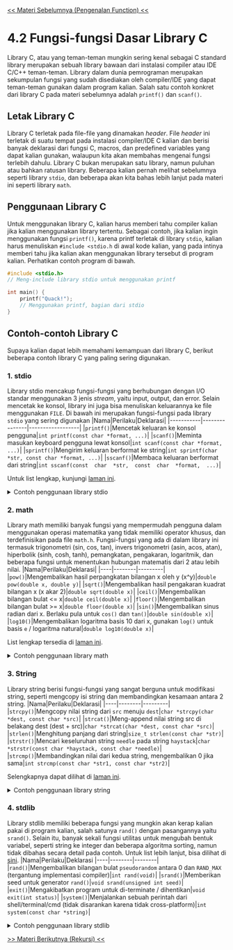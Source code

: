 [<< Materi Sebelumnya (Pengenalan Function) <<](1-PengenalanFunction.md)

# 4.2 Fungsi-fungsi Dasar Library C
Library C, atau yang teman-teman mungkin sering kenal sebagai C standard library merupakan sebuah library bawaan dari instalasi compiler atau IDE C/C++ teman-teman. Library dalam dunia pemrograman merupakan sekumpulan fungsi yang sudah disediakan oleh compiler/IDE yang dapat teman-teman gunakan dalam program kalian. Salah satu contoh konkret dari library C pada materi sebelumnya adalah `printf()` dan `scanf()`.

## Letak Library C
Library C terletak pada file-file yang dinamakan *header*. File *header* ini terletak di suatu tempat pada instalasi compiler/IDE C kalian dan berisi banyak deklarasi dari fungsi C, macros, dan predefined variables yang dapat kalian gunakan, walaupun kita akan membahas mengenai fungsi terlebih dahulu. Library C bukan merupakan satu library, namun puluhan atau bahkan ratusan library. Beberapa kalian pernah melihat sebelumnya seperti library `stdio`, dan beberapa akan kita bahas lebih lanjut pada materi ini seperti library `math`.

## Penggunaan Library C
Untuk menggunakan library C, kalian harus memberi tahu compiler kalian jika kalian menggunakan library tertentu. Sebagai contoh, jika kalian ingin menggunakan fungsi `printf()`, karena printf terletak di library `stdio`, kalian harus menuliskan `#include <stdio.h` di awal kode kalian, yang pada intinya memberi tahu jika kalian akan menggunakan library tersebut di program kalian. Perhatikan contoh program di bawah.
``` c
#include <stdio.h>
// Meng-include library stdio untuk menggunakan printf

int main() {
	printf("Quack!");
	// Menggunakan printf, bagian dari stdio
}
```

## Contoh-contoh Library C
Supaya kalian dapat lebih memahami kemampuan dari library C, berikut beberapa contoh library C yang paling sering digunakan.

### 1. stdio
Library stdio mencakup fungsi-fungsi yang berhubungan dengan I/O standar menggunakan 3 jenis *stream*, yaitu input, output, dan error. Selain mencetak ke konsol, library ini juga bisa menuliskan keluarannya ke file menggunakan `FILE`. Di bawah ini merupakan fungsi-fungsi pada library `stdio` yang sering digunakan
|Nama|Perilaku|Deklarasi|
|-----------|---------------|------------------|
|`printf()`|Mencetak keluaran ke konsol pengguna|`int printf(const char *format, ...)`|
|`scanf()`|Meminta masukan keyboard pengguna lewat konsol|`int scanf(const char *format, ...)`|
|`sprintf()`|Mengirim keluaran berformat ke string|`int sprintf(char *str, const char *format, ...)`|
|`sscanf()`|Membaca keluaran berformat dari string|`int sscanf(const  char  *str,  const  char  *format,  ...)`|

Untuk list lengkap, kunjungi [laman ini](https://www.tutorialspoint.com/c_standard_library/stdio_h.htm).
<details>
<summary>Contoh penggunaan library stdio</summary>

```c
// Mendeklarasikan penggunaan library stdio
#include <stdio.h>

int main() {
    // >> Contoh 1: scanf() dan printf() <<
    char quacking[50];
    // Meminta masukan string dari user, lalu mengeluarkannya ke konsol
    printf("Masukkan sebuah kata: ");
    scanf("%s", quacking);
    printf("%s\n", quacking);

    // >> Contoh 2: sprintf() <<
    char waktu[50];
    // Mengisi variabel waktu dengan string berformat
    char hari[] = "Rabu", bulan[] = "Mei";
    int tanggal = 8, tahun = 2002;
    sprintf(waktu, "%s, %d %s %d", hari, tanggal, bulan, tahun);
    printf("Nilai dari variabel waktu: %s\n", waktu);

    // >> Contoh 3: sscanf() <<
    char waktu2[] = "Senin 22 Juli 2002";
    // Mengisi beberapa variabel dibawah dari variabel waktu2
    char hari2[10], bulan2[10];
    int tanggal2, tahun2;
    sscanf(waktu2, "%s %d %s %d", hari2, &tanggal2, bulan2, &tahun2);
    printf("Nilai dari variabel:\n");
    printf("Hari2: %s\nTanggal2: %d\nBulan2: %s\nTahun2: %d\n", hari2, tanggal2, bulan2, tahun2);
}
```
</details>

### 2. math
Library math memiliki banyak fungsi yang mempermudah pengguna dalam menggunakan operasi matematika yang tidak memiliki operator khusus, dan terdefinisikan pada file `math.h`.  Fungsi-fungsi yang ada di dalam library ini termasuk trigonometri (sin, cos, tan), invers trigonometri (asin, acos, atan), hiperbolik (sinh, cosh, tanh), pemangkatan, pengakaran, logaritmik, dan beberapa fungsi untuk menentukan hubungan matematis dari 2 atau lebih nilai. 
|Nama|Perilaku|Deklarasi|
|----|--------|---------|
|`pow()`|Mengembalikan hasil perpangkatan bilangan x oleh y (x^y)|`double pow(double x, double y)`|
|`sqrt()`|Mengembalikan hasil pengakaran kuadrat bilangan x (x akar 2)|`double sqrt(double x)`|
|`ceil()`|Mengembalikan bilangan bulat <= x|`double ceil(double x)`|
|`floor()`|Mengembalikan bilangan bulat >= x|`double floor(double x)`|
|`sin()`|Mengembalikan sinus radian dari x. Berlaku pula untuk `cos()` dan `tan()`|`double sin(double x)`|
|`log10()`|Mengembalikan logaritma basis 10 dari x, gunakan `log()` untuk basis `e` / logaritma natural|`double log10(double x)`|
  
List lengkap tersedia di [laman ini](https://www.tutorialspoint.com/c_standard_library/math_h.htm).
<details>
<summary>Contoh penggunaan library math</summary>

```c
// Mendeklarasikan penggunaan library math
#include <math.h>

// Meng-include library stdio untuk menggunakan printf
#include <stdio.h>

int main() {
    printf("20 kuadrat bernilai %lf\n", pow(20, 2));
    printf("Akar kuadrat dari 256 adalah %lf\n", sqrt(256));
    printf("Bilangan bulat terdekat kebawah dengan 5.43134 adalah %lf\n", floor(5.43134));
    printf("Bilangan bulat terdekat keatas dari 9.3234 adalah %lf\n", ceil(9.3234));
    printf("Sin, Cos, dan Tan dari radian 2 berturut-turut adalah %lf, %lf, dan %lf\n", sin(2), cos(2), tan(2));
    printf("10 Log 100 bernilai %lf\n", log10(100));
    printf("ln 10 bernilai %lf\n", log(10));
}
```
</details>

### 3. String
Library string berisi fungsi-fungsi yang sangat berguna untuk modifikasi string, seperti mengcopy isi string dan membandingkan kesamaan antara 2 string.
|Nama|Perilaku|Deklarasi|
|----|--------|---------|
|`strcpy()`|Mengcopy nilai string dari `src` menuju `dest`|`char *strcpy(char *dest, const char *src)`|
|`strcat()`|Meng-append nilai string src di belakang dest (dest + src)|`char *strcat(char *dest, const char *src)`|
|`strlen()`|Menghitung panjang dari string|`size_t strlen(const char *str)`|
|`strstr()`|Mencari keseluruhan string `needle` pada string `haystack`|`char *strstr(const char *haystack, const char *needle)`|
|`strcmp()`|Membandingkan nilai dari kedua string, mengembalikan 0 jika sama|`int strcmp(const char *str1, const char *str2)`|

Selengkapnya dapat dilihat di [laman ini](https://www.tutorialspoint.com/c_standard_library/string_h.htm).

<details>
<summary>Contoh penggunaan library string</summary>

```c
// Mendeklarasikan penggunaan library string
#include <string.h>

// Meng-include library stdio untuk menggunakan printf
#include <stdio.h>

int main() {
    // Penggunaan strcpy()
    /* Secara intuitif, fungsi ini berlaku seperti str1 = str2,
     * namun, tipe data string (char *) tidak bisa dikenakan
     * assignment operator (=) kecuali pada pendefinisian
    */
    char str2[] = "Hello from C!", str1[14];
    strcpy(str1, str2);
    printf("%s\n", str1);

    // Penggunaan strcat()
    char str3[30] = "Good Morning, ", str4[] = "How are you?";
    strcat(str3, str4);
    printf("%s\n", str3);

    // Penggunaan strlen()
    char str5[] = "1234567890";
    printf("Panjang dari \"%s\" adalah %d\n", str5, (int)strlen(str5));

    // Penggunaan strstr()
    char str6[] = "The global poor all around the world.", str7[] = "around";
    if (strstr(str6, str7) != NULL) {
        printf("Substring \"%s\" ditemukan dalam string \"%s\"\n", str7, str6);
    }

    // Penggunaan strcmp()
    char str8[] = "travel", str9[20];
    printf("Tuliskan \"%s\": ", str8);
    scanf("%s", str9);
    if (!strcmp(str8, str9)) {
        printf("Benar!\n");
    }
    else {
        printf("Salah :(\n");
    }
}
```
</details>

### 4. stdlib
Library stdlib memiliki beberapa fungsi yang mungkin akan kerap kalian pakai di program kalian, salah satunya `rand()` dengan pasangannya yaitu `srand()`. Selain itu, banyak sekali fungsi utilitas untuk mengubah bentuk variabel, seperti string ke integer dan beberapa algoritma sorting, namun tidak dibahas secara detail pada contoh. Untuk list lebih lanjut, bisa dilihat di [sini](https://www.tutorialspoint.com/c_standard_library/stdlib_h.htm).
|Nama|Perilaku|Deklarasi
|----|--------|--------|
|`rand()`|Mengembalikan bilangan bulat `pseudorandom` antara 0 dan `RAND_MAX` (tergantung implementasi compiler)|`int rand(void)`|
|`srand()`|Memberikan seed untuk generator `rand()`|`void srand(unsigned int seed)`|
|`exit()`|Mengakibatkan program untuk di-terminate / dihentikan|`void exit(int status)`|
|`system()`|Menjalankan sebuah perintah dari shell/terminal/cmd (tidak disarankan karena tidak cross-platform)|`int system(const char *string)`|

<details>
<summary>Contoh penggunaan library stdlib</summary>

```c
// Mendeklarasikan penggunaan library stdlib
#include <stdlib.h>

// Meng-include library stdio untuk menggunakan printf
#include <stdio.h>

// Meng-include library time untuk menggunakan time()
#include <time.h>

// Meng-include library string untuk komparasi string sederhana
#include <string.h>

int main() {
    // Penggunaan rand() bersama srand() untuk mendapatkan angka pseudorandom
    srand((unsigned)time(NULL));
    printf("Berikut nilai random dari 10 - 30: %d\n", (10 + (rand() % 21)));

    // exit() untuk terminasi program tanpa menyelesaikan hingga akhir main()
    char exit_consent[20];
    printf("Ketik \"halo\" untuk keluar dari program sekarang juga: ");
    scanf("%s", exit_consent);
    if (!strcmp(exit_consent, "halo")) {
        exit(EXIT_SUCCESS);
    }

    // system() untuk memanggil perintah dari terminal/shell/cmd
    /* PENTING:
     * system() harus digunakan secara bijak, karena tidak semua perintah
     * terminal merupakan perintah yang cross-platform. Misalnya, pada
     * Windows terdapat perintah cls untuk menghapus screen namun pada
     * Linux perintahnya adalah clear. Oleh karena itu, jika kalian
     * ((terpaksa)) untuk menggunakannya, pastikanlah sistem operasi
     * user kalian dicek terlebih dahulu yang akan diajarkan pada beberapa
     * pertemuan ke depan, yaitu preprocessor directives.
    */
    char delete_consent[20];
    printf("Ketik \"halo\" untuk menghapus terminal: ");
    scanf("%s", delete_consent);
    if (!strcmp(delete_consent, "halo")) {
        system("cls"); // Jika OS anda bukan Windows, hapuslah line ini
    }
    printf("Apakah sudah terhapus?");
}
```
</details>

[>> Materi Berikutnya (Rekursi) <<](4-Rekursi.md)
